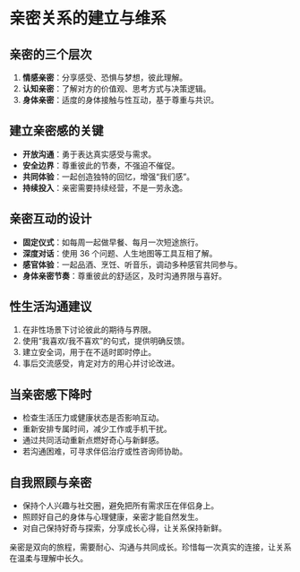 # 亲密关系的建立与维系

## 亲密的三个层次

1. **情感亲密**：分享感受、恐惧与梦想，彼此理解。
2. **认知亲密**：了解对方的价值观、思考方式与决策逻辑。
3. **身体亲密**：适度的身体接触与性互动，基于尊重与共识。

## 建立亲密感的关键

- **开放沟通**：勇于表达真实感受与需求。
- **安全边界**：尊重彼此的节奏，不强迫不催促。
- **共同体验**：一起创造独特的回忆，增强“我们感”。
- **持续投入**：亲密需要持续经营，不是一劳永逸。

## 亲密互动的设计

- **固定仪式**：如每周一起做早餐、每月一次短途旅行。
- **深度对话**：使用 36 个问题、人生地图等工具互相了解。
- **感官体验**：一起品酒、烹饪、听音乐，调动多种感官共同参与。
- **身体亲密节奏**：尊重彼此的舒适区，及时沟通界限与喜好。

## 性生活沟通建议

1. 在非性场景下讨论彼此的期待与界限。
2. 使用“我喜欢/我不喜欢”的句式，提供明确反馈。
3. 建立安全词，用于在不适时即时停止。
4. 事后交流感受，肯定对方的用心并讨论改进。

## 当亲密感下降时

- 检查生活压力或健康状态是否影响互动。
- 重新安排专属时间，减少工作或手机干扰。
- 通过共同活动重新点燃好奇心与新鲜感。
- 若沟通困难，可寻求伴侣治疗或性咨询师协助。

## 自我照顾与亲密

- 保持个人兴趣与社交圈，避免把所有需求压在伴侣身上。
- 照顾好自己的身体与心理健康，亲密才能自然发生。
- 对自己保持好奇与探索，分享成长心得，让关系保持新鲜。

亲密是双向的旅程，需要耐心、沟通与共同成长。珍惜每一次真实的连接，让关系在温柔与理解中长久。
